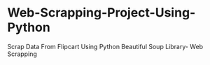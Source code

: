 # Web-Scrapping-Project-Using-Python
Scrap Data From Flipcart Using Python Beautiful Soup Library- Web Scrapping 
